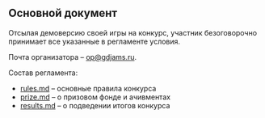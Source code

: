 ## Основной документ

Отсылая демоверсию своей игры на конкурс, участник безоговорочно принимает все указанные в регламенте условия.

Почта организатора – op@gdjams.ru.

Состав регламента:
* [rules.md](rules.md) – основные правила конкурса
* [prize.md](prize.md) – о призовом фонде и ачивментах
* [results.md](results.md) – о подведении итогов конкурса
